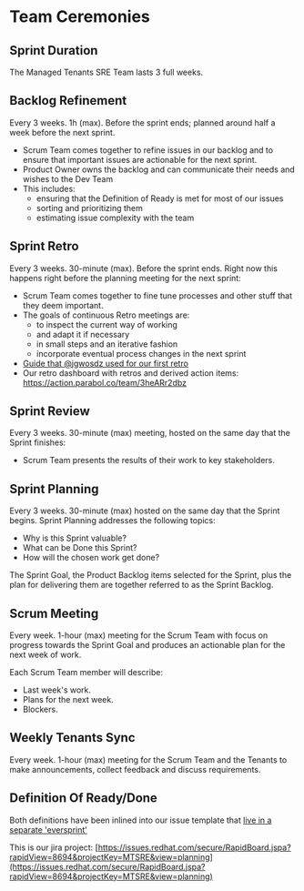 # Team Ceremonies

## Sprint Duration

The Managed Tenants SRE Team lasts 3 full weeks.

## Backlog Refinement

Every 3 weeks. 1h (max). Before the sprint ends; planned around half a week
before the next sprint.

* Scrum Team comes together to refine issues in our backlog and to ensure that
  important issues are actionable for the next sprint.
* Product Owner owns the backlog and can communicate their needs and wishes to the Dev Team
* This includes:
  * ensuring that the Definition of Ready is met for most of our issues
  * sorting and prioritizing them
  * estimating issue complexity with the team

## Sprint Retro

Every 3 weeks. 30-minute (max). Before the sprint ends. Right now this
happens right before the planning meeting for the next sprint:

* Scrum Team comes together to fine tune processes and other stuff that they deem important.
* The goals of continuous Retro meetings are:
  * to inspect the current way of working
  * and adapt it if necessary
  * in small steps and an iterative fashion
  * incorporate eventual process changes in the next sprint
* [Guide that @jgwosdz used for our first retro](https://www.notion.so/First-Retro-8cb1180cda1f4b03879065e225392b50)
* Our retro dashboard with retros and derived action items: <https://action.parabol.co/team/3heARr2dbz>

## Sprint Review

Every 3 weeks. 30-minute (max) meeting, hosted on the same day that the Sprint
finishes:

* Scrum Team presents the results of their work to key stakeholders.

## Sprint Planning

Every 3 weeks. 30-minute (max) hosted on the same day that the Sprint begins.
Sprint Planning addresses the following topics:

* Why is this Sprint valuable?
* What can be Done this Sprint?
* How will the chosen work get done?

The Sprint Goal, the Product Backlog items selected for the Sprint, plus the
plan for delivering them are together referred to as the Sprint Backlog.

## Scrum Meeting

Every week. 1-hour (max) meeting for the Scrum Team with focus on progress
towards the Sprint Goal and produces an actionable plan for the next week of
work.

Each Scrum Team member will describe:

* Last week's work.
* Plans for the next week.
* Blockers.

## Weekly Tenants Sync

Every week. 1-hour (max) meeting for the Scrum Team and the Tenants to make
announcements, collect feedback and discuss requirements.

## Definition Of Ready/Done

Both definitions have been inlined into our issue template that [live in a separate 'eversprint'](https://issues.redhat.com/browse/MTSRE-61?jql=sprint%20%3D%2025038)

This is our jira project: [https://issues.redhat.com/secure/RapidBoard.jspa?rapidView=8694&projectKey=MTSRE&view=planning](https://issues.redhat.com/secure/RapidBoard.jspa?rapidView=8694&projectKey=MTSRE&view=planning)

